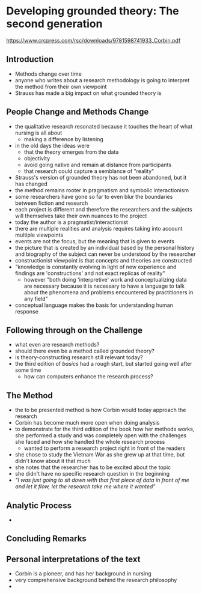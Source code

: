 # Developing grounded theory: The second generation

https://www.crcpress.com/rsc/downloads/9781598741933_Corbin.pdf

## Introduction

- Methods change over time
- anyone who writes about a research methodology is going to interpret the method from their own viewpoint
- Strauss has made a big impact on what grounded theory is

## People Change and Methods Change

- the qualitative research resonated because it touches the heart of what nursing is all about
  - making a difference by listening
- in the old days the ideas were
  - that the theory emerges from the data
  - objectivity 
  - avoid going native and remain at distance from participants
  - that research could capture a semblance of "reality"
- Strauss's version of grounded theory has not been abandoned, but it has changed
- the method remains rooter in pragmatism and symbolic interactionism
- some researchers have gone so far to even blur the boundaries between fiction and research
- each project is different and therefore the researchers and the subjects will themselves take their own nuances to the project
- today the author is a pragmatist/interactionist
- there are multiple realities and analysis requires taking into account multiple viewpoints
- events are not the focus, but the meaning that is given to events
- the picture that is created by an individual based by the personal history and biography of the subject can never be understood by the researcher
- constructionist viewpoint is that concepts and theories are constructed
- "knowledge is constantly evolving in light of new experience and findings are 'constructions' and not exact replicas of reality"
  - however "both doing 'interpretive' work and conceptualizing data are necessary because it is necessary to have a language to talk about the phenomena and problems encountered by practitioners in any field"
- conceptual language makes the basis for understanding human response

## Following through on the Challenge

- what even are research methods?
- should there even be a method called grounded theory?
- is theory-constructing research still relevant today?
- the third edition of *basics* had a rough start, but started going well after some time
  - how can computers enhance the research process?

## The Method

- the to be presented method is how Corbin would today approach the research
- Corbin has become much more open when doing analysis
- to demonstrate for the third edition of the book how her methods works, she performed a study and was completely open with the challenges she faced and how she handled the whole research process
  - wanted to perform a research project right in front of the readers
- she chose to study the Vietnam War as she grew up at that time, but didn't know about it that much
- she notes that the researcher has to be excited about the topic
- she didn't have no specific research question in the beginning
- *"I was just going to sit down with that first piece of data in front of me and let it flow, let the research take me where it wanted"*

## Analytic Process

-  

## Concluding Remarks

## Personal interpretations of the text

- Corbin is a pioneer, and has her background in nursing
- very comprehensive background behind the research philosophy
- 